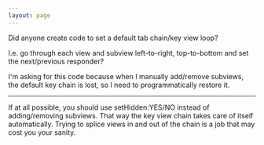 ```yaml
---
layout: page
---
```




Did anyone create code to set a default tab chain/key view loop?

I.e. go through each view and subview left-to-right, top-to-bottom and set the next/previous responder?

I'm asking for this code because when I manually add/remove subviews, the default key chain is lost, so I need to programmatically restore it.

----

If at all possible, you should use setHidden:YES/NO instead of adding/removing subviews. That way the key view chain takes care of itself automatically. Trying to splice views in and out of the chain is a job that may cost you your sanity.
